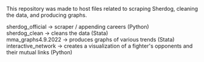 This repository was made to host files related to scraping Sherdog, cleaning the data, and producing graphs. <br />

sherdog_official -> scraper / appending careers (Python) <br />
sherdog_clean -> cleans the data (Stata) <br />
mma_graphs4.9.2022 -> produces graphs of various trends (Stata) <br />
interactive_network -> creates a visualization of a fighter's opponents and their mutual links (Python) <br />
